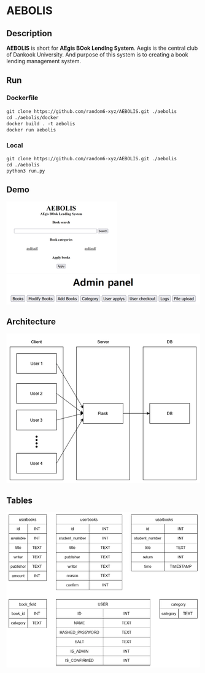 # AEBOLIS

## Description

**AEBOLIS** is short for **AEgis BOok LendIng System**. Aegis is the central club of Dankook University. And purpose of this system is to creating a book lending management system.

## Run

### Dockerfile

```Shell
git clone https://github.com/random6-xyz/AEBOLIS.git ./aebolis
cd ./aebolis/docker
docker build . -t aebolis
docker run aebolis
```

### Local

```Shell
git clone https://github.com/random6-xyz/AEBOLIS.git ./aebolis
cd ./aebolis
python3 run.py
```

## Demo

![search](image/demo_search.png)
![admin panel](image/demo_admin.png)

## Architecture

![architecture](image/architecture.png)

## Tables

![table structure](image/table_structure.png)
